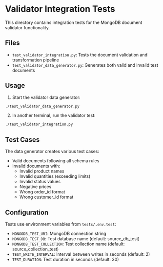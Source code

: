 # Validator Integration Tests

This directory contains integration tests for the MongoDB document validator functionality.

## Files

- `test_validator_integration.py`: Tests the document validation and transformation pipeline
- `test_validator_data_generator.py`: Generates both valid and invalid test documents

## Usage

1. Start the validator data generator:
```bash
./test_validator_data_generator.py
```

2. In another terminal, run the validator test:
```bash
./test_validator_integration.py
```

## Test Cases

The data generator creates various test cases:
- Valid documents following all schema rules
- Invalid documents with:
  - Invalid product names
  - Invalid quantities (exceeding limits)
  - Invalid status values
  - Negative prices
  - Wrong order_id format
  - Wrong customer_id format

## Configuration

Tests use environment variables from `tests/.env.test`:
- `MONGODB_TEST_URI`: MongoDB connection string
- `MONGODB_TEST_DB`: Test database name (default: source_db_test)
- `MONGODB_TEST_COLLECTION`: Test collection name (default: source_collection_test)
- `TEST_WRITE_INTERVAL`: Interval between writes in seconds (default: 2)
- `TEST_DURATION`: Test duration in seconds (default: 30) 